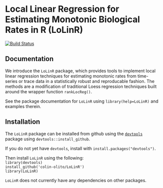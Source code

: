 # Local Linear Regression for Estimating Monotonic Biological Rates in R (LoLinR)

[![Build Status](https://travis-ci.org/colin-olito/LoLinR.png?branch=master)](https://travis-ci.org/colin-olito/LoLinR)

## Documentation

We introduce the `LoLinR` package, which provides tools to implement local linear regression techniques for estimating monotonic rates from time-series or trace data in a statistically robust and reproducable fashion. The methods are a modification of traditional Loess regression techniques built around the wrapper function `rankLocReg()`. 

See the package documentation for `LoLinR` using `library(help=LoLinR)` and examples therein.


## Installation

The `LoLinR` package can be installed from github using the [`devtools`](https://cran.r-project.org/web/packages/devtools/index.html) package
using `devtools::install_github`.

If you do not yet have `devtools`, install with `install.packages("devtools")`.

Then install `LoLinR` using the following:  
`library(devtools)`  
`install_github('colin-olito/LoLinR')`  
`library(LoLinR)`

`LoLinR` does not currently have any dependencies on other packages.





